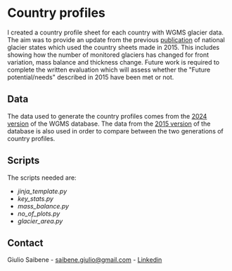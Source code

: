 # Country profiles

I created a country profile sheet for each country with WGMS glacier data. The aim was to provide an update from the previous [publication](https://doi.org/10.1659/mrd-journal-d-19-00021.1) of national glacier states which used the country sheets made in 2015. This includes showing how the number of monitored glaciers has changed for front variation, mass balance and thickness change. 
Future work is required to complete the written evaluation which will assess whether the "Future potential/needs" described in 2015 have been met or not. 

## Data

The data used to generate the country profiles comes from the [2024 version](https://doi.org/10.5904/wgms-fog-2024-01) of the WGMS database. 
The data from the [2015 version](https://doi.org/10.5904/wgms-fog-2015-11) of the database is also used in order to compare between the two generations of country profiles.

## Scripts

The scripts needed are:
- *jinja_template.py*
- *key_stats.py*
- *mass_balance.py*
- *no_of_plots.py*
- *glacier_area.py*

## Contact
Giulio Saibene - saibene.giulio@gmail.com - [Linkedin](www.linkedin.com/in/giulio-saibene-b3a858261)
